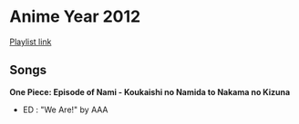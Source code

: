 # Anime Year 2012

[Playlist link](https://open.spotify.com/user/fz230568w0ccmom2dg3zvxq1h/playlist/5l5Cll6B2hI4TKrB7k3ujv?si=jaderfbkSjeaampWbJccFw)

## Songs

**One Piece: Episode of Nami - Koukaishi no Namida to Nakama no Kizuna**
* ED : "We Are!" by AAA